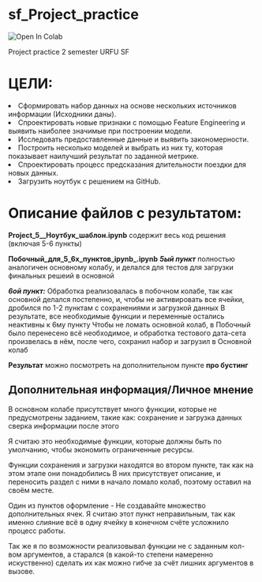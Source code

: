 # sf_Project_practice
![Open In Colab](https://colab.research.google.com/assets/colab-badge.svg)

Project practice 2 semester URFU SF

# ЦЕЛИ:
<li>Сформировать набор данных на основе нескольких источников информации (Исходники даны).
<li>Спроектировать новые признаки с помощью Feature Engineering и выявить наиболее значимые при построении модели.
<li>Исследовать предоставленные данные и выявить закономерности.
<li>Построить несколько моделей и выбрать из них ту, которая показывает наилучший результат по заданной метрике.
<li>Спроектировать процесс предсказания длительности поездки для новых данных.
<li>Загрузить ноутбук с решением на GitHub.

# Описание файлов с результатом:
**Project_5__Ноутбук_шаблон.ipynb** содержит весь код решения
(включая 5-6 пункты)

**Побочный_для_5_6х_пунктов_ipynb_.ipynb**
***5ый пункт*** полностью аналогичен основному колабу, и делался для тестов для загрузки финальных решеий в основной
  
***6ой пункт:***
Обработка реализовалась в побочном колабе, так как основной делался постепенно, и, чтобы не активировать все ячейки, дробился по 1-2 пунктам с сохранениями и загрузкой данных
В результате, все необходимые функции и переменные остались неактивны к 6му пункту
Чтобы не ломать основной колаб, в Побочный было перенесено всё необходимое, и обработка тестового дата-сета произвелась в нём, после чего, сохранил набор и загрузил в Основной колаб

**Результат** можно посмотреть на дополнительном пункте **про бустинг**

## Дополнительная информация/Личное мнение
В основном колабе присутствует много функции, которые не предусмотрены заданием, такие как:
  сохранение и загрузка данных
  сверка информации после этого

  Я считаю это необходимые функции, которые должны быть по умолчанию, чтобы экономить ограниченные ресурсы.

  Функции сохранения и загрузки находятся во втором пункте, так как на этом этапе они понадобились
  В них присутствует описание, и переносить раздел с ними в начало ломало колаб, поэтому оставил на своём месте.

  Один из пунктов оформление - Не создавайте множество дополнительных ячек. Я считаю этот пункт неправильным, так как именно слияние всё в одну ячейку в конечном   счёте усложнило процесс работы.

  Так же я по возможности реализовывал функции не с заданным кол-вом аргументов, а старался (в какой-то степени намеренно искуственно) сделать их как можно гибче   за счёт лишних аргументов в вызове.

